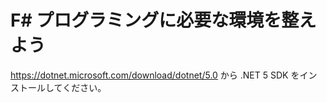 # F# プログラミングに必要な環境を整えよう

<!-- TODO: .NET 5 SDK の導入手順をもっと丁寧に説明する -->

https://dotnet.microsoft.com/download/dotnet/5.0 から .NET 5 SDK をインストールしてください。
